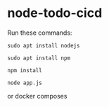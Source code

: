 # node-todo-cicd

Run these commands:


`sudo apt install nodejs`


`sudo apt install npm`


`npm install`

`node app.js`

or docker composes

